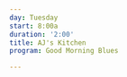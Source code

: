 ```yaml
---
day: Tuesday
start: 8:00a
duration: '2:00'
title: AJ's Kitchen
program: Good Morning Blues

---
```

